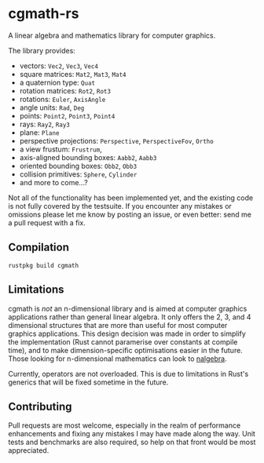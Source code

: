 # cgmath-rs

A linear algebra and mathematics library for computer graphics.

The library provides:

- vectors: `Vec2`, `Vec3`, `Vec4`
- square matrices: `Mat2`, `Mat3`, `Mat4`
- a quaternion type: `Quat`
- rotation matrices: `Rot2`, `Rot3`
- rotations: `Euler`, `AxisAngle`
- angle units: `Rad`, `Deg`
- points: `Point2`, `Point3`, `Point4`
- rays: `Ray2`, `Ray3`
- plane: `Plane`
- perspective projections: `Perspective`, `PerspectiveFov`, `Ortho`
- a view frustum: `Frustrum`,
- axis-aligned bounding boxes: `Aabb2`, `Aabb3`
- oriented bounding boxes: `Obb2`, `Obb3`
- collision primitives: `Sphere`, `Cylinder`
- and more to come...?

Not all of the functionality has been implemented yet, and the existing code
is not fully covered by the testsuite. If you encounter any mistakes or
omissions please let me know by posting an issue, or even better: send me a
pull request with a fix.

## Compilation

~~~
rustpkg build cgmath
~~~

## Limitations

cgmath is _not_ an n-dimensional library and is aimed at computer graphics
applications rather than general linear algebra. It only offers the 2, 3, and
4 dimensional structures that are more than useful for most computer graphics
applications. This design decision was made in order to simplify the
implementation (Rust cannot paramerise over constants at compile time), and to
make dimension-specific optimisations easier in the future. Those looking for
n-dimensional mathematics can look to [nalgebra](https://github.com/sebcrozet/nalgebra).

Currently, operators are not overloaded. This is due to limitations in Rust's
generics that will be fixed sometime in the future.

## Contributing

Pull requests are most welcome, especially in the realm of performance
enhancements and fixing any mistakes I may have made along the way. Unit tests
and benchmarks are also required, so help on that front would be most
appreciated.
